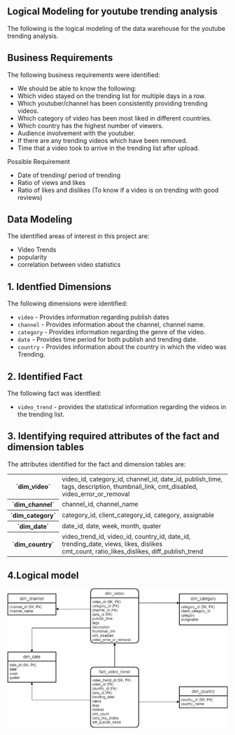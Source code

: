 ## Logical Modeling for youtube trending analysis

The following is the logical modeling of the data warehouse for the youtube trending analysis.

## Business Requirements

The following business requirements were identified:

* We should be able to know the following:
* Which video stayed on the trending list for multiple days in a row.
* Which youtuber/channel has been consistently providing trending videos.
* Which category of video has been most liked in different countries.
* Which country has the highest number of viewers.
* Audience involvement with the youtuber.
* If there are any trending videos which have been removed.
* Time that a video took to arrive in the trending list after upload.

Possible Requirement
* Date of trending/ period of trending
* Ratio of views and likes
* Ratio of likes and dislikes (To know if a video is on trending with good reviews)

## Data Modeling

The identified areas of interest in this project are:
* Video Trends
* popularity
* correlation between video statistics


## 1. Identfied Dimensions

The following dimensions were identified:
* `video` - Provides information regarding publish dates
* `channel` - Provides information about the channel, channel name.
* `category` - Provides information regarding the genre of the video.
* `date` - Provides time period for both publish and trending date.
* `country` - Provides information about the country in which the video was Trending.

## 2. Identified Fact

The following fact was identfied:
* `video_trend` - provides the statistical information regarding the videos in the trending list.

## 3. Identifying required attributes of the fact and dimension tables

The attributes identified for the fact and dimension tables are:

<table>
<tr>
<th>`dim_video` </th> 
<td>video_id, category_id, channel_id, date_id, publish_time, tags, description, thumbnail_link, cmt_disabled, video_error_or_removal</td>
</tr>
<tr>
<th> `dim_channel` </th>
<td>channel_id, channel_name</td>
</tr>
<tr>
<th>`dim_category`</th>
<td>category_id, client_category_id, category, assignable</td>
</tr>
<tr>
<th>`dim_date` </th>
<td>date_id, date, week, month, quater</td>
</tr>
<tr>
<th>`dim_country` </th>
<td>video_trend_id, video_id, country_id, date_id, trending_date, views, likes, dislikes<br>cmt_count, ratio_likes_dislikes, diff_publish_trend</td>
</tr>
</table>

## 4.Logical model


![alt text](logical_model.png)
